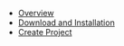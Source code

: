 * [Overview](visual-studio-code-integration/overview.md)
* [Download and Installation](visual-studio-code-integration/visual-studio-code-extensions/download-and-installation.md)
* [Create Project](visual-studio-code-integration/visual-studio-code-extensions/create-project.md)